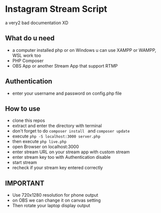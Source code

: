 # Instagram Stream Script #
a very2 bad documentation XD

## What do u need ##
- a computer installed php or on Windows u can use XAMPP or WAMPP, WSL work too
- PHP Composer
- OBS App or another Stream App that support RTMP

## Authentication ##
- enter your username and password on config.php file

## How to use ##
- clone this repos
- extract and enter the directory with terminal
- don't forget to do ``` composer install  ``` and ``` composer update ```
- execute ``` php -S localhost:3000 server.php ```
- then execute ``` php live.php  ```
- open Browser on localhost:3000
- enter stream URL on your stream app with custom stream
- enter stream key too with Authentication disable
- start stream
- recheck if your stream key entered correctly

## IMPORTANT ##
- Use 720x1280 resolution for phone output
- on OBS we can change it on canvas setting
- Then rotate your laptop display output
